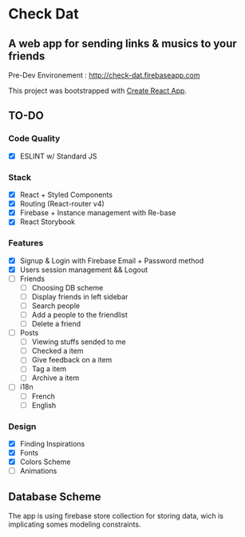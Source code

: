 # Check Dat
## A web app for sending links & musics to your friends 
Pre-Dev Environement : http://check-dat.firebaseapp.com

This project was bootstrapped with [Create React App](https://github.com/facebookincubator/create-react-app).

## TO-DO
### Code Quality
- [X] ESLINT w/ Standard JS

### Stack
- [X] React + Styled Components
- [X] Routing (React-router v4)
- [X] Firebase + Instance management with Re-base
- [X] React Storybook

### Features
- [X] Signup & Login with Firebase Email + Password method
- [X] Users session management && Logout
- [ ] Friends 
  * [ ] Choosing DB scheme
  * [ ] Display friends in left sidebar
  * [ ] Search people
  * [ ] Add a people to the friendlist
  * [ ] Delete a friend
- [ ] Posts 
  * [ ] Viewing stuffs sended to me
  * [ ] Checked a item 
  * [ ] Give feedback on a item
  * [ ] Tag a item 
  * [ ] Archive a item
- [ ] i18n 
  * [ ] French
  * [ ] English

### Design
- [X] Finding Inspirations 
- [X] Fonts
- [X] Colors Scheme
- [ ] Animations

## Database Scheme
The app is using firebase store collection for storing data, wich is implicating somes modeling constraints. 
  
